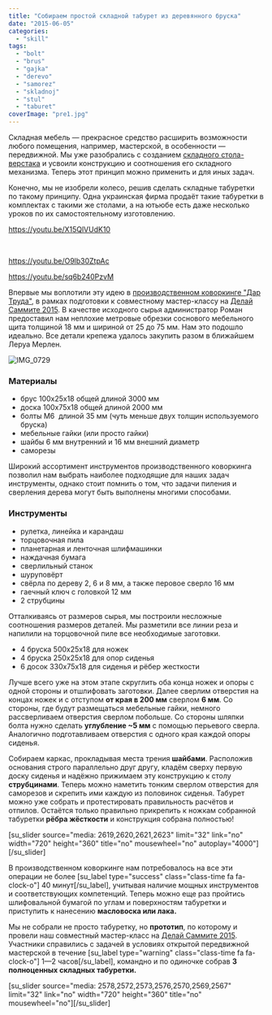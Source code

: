 ```yaml
---
title: "Собираем простой складной табурет из деревянного бруска"
date: "2015-06-05"
categories: 
  - "skill"
tags: 
  - "bolt"
  - "brus"
  - "gajka"
  - "derevo"
  - "samorez"
  - "skladnoj"
  - "stul"
  - "taburet"
coverImage: "pre1.jpg"
---
```


Складная мебель — прекрасное средство расширить возможности любого помещения, например, мастерской, в особенности — передвижной. Мы уже разобрались с созданием [складного стола-верстака](http://ooley.ru/skladnoj-stol-verstak-iz-derevyannogo-brusa-i-doski/) и усвоили конструкцию и соотношения его складного механизма. Теперь этот принцип можно применить и для иных задач.

Конечно, мы не изобрели колесо, решив сделать складные табуретки по такому принципу. Одна украинская фирма продаёт такие табуретки в комплектах с такими же столами, а на ютьюбе есть даже несколько уроков по их самостоятельному изготовлению.

https://youtu.be/X15QlVUdK10

 

https://youtu.be/O9lb30ZtpAc

https://youtu.be/sq6b240PzvM

Впервые мы воплотили эту идею в [производственном коворкинге "Дар Труда"](http://ooley.ru/places/dar-truda/), в рамках подготовки к совместному мастер-классу на [Делай Саммите 2015](http://ooley.ru/otkrytaya-masterskaya-ooley42-na-delaj-sammite-2015/). В качестве исходного сырья администратор Роман предоставил нам неплохие метровые обрезки соснового мебельного щита толщиной 18 мм и шириной от 25 до 75 мм. Нам это подошло идеально. Все детали крепежа удалось закупить разом в ближайшем Леруа Мерлен.

![IMG_0729](images/IMG_0729-300x225.jpg)

### Материалы

- брус 100х25х18 общей длиной 3000 мм
- доска 100х75х18 общей длиной 2000 мм
- болты М6  длиной 35 мм (чуть меньше двух толщин используемого бруска)
- мебельные гайки (или просто гайки)
- шайбы 6 мм внутренний и 16 мм внешний диаметр
- саморезы

Широкий ассортимент инструментов производственного коворкинга позволил нам выбрать наиболее подходящие для наших задач инструменты, однако стоит помнить о том, что задачи пиления и сверления дерева могут быть выполнены многими способами.

### Инструменты

- рулетка, линейка и карандаш
- торцовочная пила
- планетарная и ленточная шлифмашинки
- наждачная бумага
- сверлильный станок
- шуруповёрт
- свёрла по дереву 2, 6 и 8 мм, а также перовое сверло 16 мм
- гаечный ключ с головкой 12 мм
- 2 струбцины

Отталкиваясь от размеров сырья, мы построили несложные соотношения размеров деталей. Мы разметили все линии реза и напилили на торцовочной пиле все необходимые заготовки.

- 4 бруска 500х25х18 для ножек
- 4 бруска 250х25х18 для опор сиденья
- 6 досок 330х75х18 для сиденья и рёбер жесткости

Лучше всего уже на этом этапе скруглить оба конца ножек и опоры с одной стороны и отшлифовать заготовки. Далее сверлим отверстия на концах ножек и с отступом **от края в 200 мм** сверлом **6 мм**. Со стороны, где будут размещаться мебельные гайки, немного рассверливаем отверстия сверлом побольше. Со стороны шляпки болта нужно сделать **углубление ~5 мм** с помощью перьевого сверла. Аналогично подготавливаем отверстия с одного края каждой опоры сиденья.

Собираем каркас, прокладывая места трения **шайбами**. Расположив основания строго параллельно друг другу, кладём сверху первую доску сиденья и надёжно прижимаем эту конструкцию к столу **струбцинами**. Теперь можно наметить тонким сверлом отверстия для саморезов и скрепить ими каждую из половинок сиденья. Табурет можно уже собрать и протестировать правильность расчётов и отпилов. Остаётся только правильно прикрепить к ножкам собранной табуретки **рёбра жёсткости** и конструкция собрана полностью!

\[su\_slider source="media: 2619,2620,2621,2623" limit="32" link="no" width="720" height="360" title="no" mousewheel="no" autoplay="4000"\]\[/su\_slider\]

В производственном коворкинге нам потребовалось на все эти операции не более \[su\_label type="success" class="class-time fa fa-clock-o"\] 40 минут\[/su\_label\], учитывая наличие мощных инструментов и соответствующих компетенций. Теперь можно еще раз пройтись шлифовальной бумагой по углам и поверхностям табуретки и приступить к нанесению **масловоска или лака.**

Мы не собрали не просто табуретку, но **прототип**, по которому и провели наш совместный мастер-класс на [Делай Саммите 2015](http://ooley.ru/otkrytaya-masterskaya-ooley42-na-delaj-sammite-2015/). Участники справились с задачей в условиях открытой передвижной мастерской в течение \[su\_label type="warning" class="class-time fa fa-clock-o"\] 1—2 часов\[/su\_label\], командно и по одиночке собрав **3 полноценных складных табуретки.**

\[su\_slider source="media: 2578,2572,2573,2576,2570,2569,2567" limit="32" link="no" width="720" height="360" title="no" mousewheel="no"\]\[/su\_slider\]
